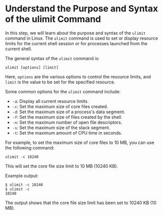 # Understand the Purpose and Syntax of the ulimit Command

In this step, we will learn about the purpose and syntax of the `ulimit` command in Linux. The `ulimit` command is used to set or display resource limits for the current shell session or for processes launched from the current shell.

The general syntax of the `ulimit` command is:

```
ulimit [options] [limit]
```

Here, `options` are the various options to control the resource limits, and `limit` is the value to be set for the specified resource.

Some common options for the `ulimit` command include:

- `-a`: Display all current resource limits.
- `-c`: Set the maximum size of core files created.
- `-d`: Set the maximum size of a process's data segment.
- `-f`: Set the maximum size of files created by the shell.
- `-n`: Set the maximum number of open file descriptors.
- `-s`: Set the maximum size of the stack segment.
- `-t`: Set the maximum amount of CPU time in seconds.

For example, to set the maximum size of core files to 10 MB, you can use the following command:

```
ulimit -c 10240
```

This will set the core file size limit to 10 MB (10240 KB).

Example output:

```
$ ulimit -c 10240
$ ulimit -c
10240
```

The output shows that the core file size limit has been set to 10240 KB (10 MB).
